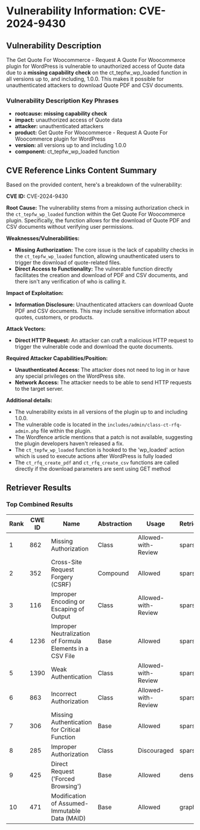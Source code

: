 # Vulnerability Information: CVE-2024-9430

## Vulnerability Description
The Get Quote For Woocommerce - Request A Quote For Woocommerce plugin for WordPress is vulnerable to unauthorized access of Quote data due to a **missing capability check** on the ct_tepfw_wp_loaded function in all versions up to, and including, 1.0.0. This makes it possible for unauthenticated attackers to download Quote PDF and CSV documents.

### Vulnerability Description Key Phrases
- **rootcause:** **missing capability check**
- **impact:** unauthorized access of Quote data
- **attacker:** unauthenticated attackers
- **product:** Get Quote For Woocommerce - Request A Quote For Woocommerce plugin for WordPress
- **version:** all versions up to and including 1.0.0
- **component:** ct_tepfw_wp_loaded function

## CVE Reference Links Content Summary
Based on the provided content, here's a breakdown of the vulnerability:

**CVE ID:** CVE-2024-9430

**Root Cause:** The vulnerability stems from a missing authorization check in the `ct_tepfw_wp_loaded` function within the Get Quote For Woocommerce plugin. Specifically, the function allows for the download of Quote PDF and CSV documents without verifying user permissions.

**Weaknesses/Vulnerabilities:**
- **Missing Authorization:** The core issue is the lack of capability checks in the `ct_tepfw_wp_loaded` function, allowing unauthenticated users to trigger the download of quote-related files.
- **Direct Access to Functionality:** The vulnerable function directly facilitates the creation and download of PDF and CSV documents, and there isn't any verification of who is calling it.

**Impact of Exploitation:**
- **Information Disclosure:** Unauthenticated attackers can download Quote PDF and CSV documents. This may include sensitive information about quotes, customers, or products.

**Attack Vectors:**
- **Direct HTTP Request:** An attacker can craft a malicious HTTP request to trigger the vulnerable code and download the quote documents.

**Required Attacker Capabilities/Position:**
- **Unauthenticated Access:** The attacker does not need to log in or have any special privileges on the WordPress site.
- **Network Access:** The attacker needs to be able to send HTTP requests to the target server.

**Additional details:**
- The vulnerability exists in all versions of the plugin up to and including 1.0.0.
- The vulnerable code is located in the `includes/admin/class-ct-rfq-admin.php` file within the plugin.
- The Wordfence article mentions that a patch is not available, suggesting the plugin developers haven't released a fix.
- The `ct_tepfw_wp_loaded` function is hooked to the 'wp_loaded' action which is used to execute actions after WordPress is fully loaded
- The `ct_rfq_create_pdf` and `ct_rfq_create_csv` functions are called directly if the download parameters are sent using GET method

## Retriever Results

### Top Combined Results

| Rank | CWE ID | Name | Abstraction | Usage  | Retrievers | Individual Scores |
|------|--------|------|-------------|-------|------------|-------------------|
| 1 | 862 | Missing Authorization | Class | Allowed-with-Review | sparse | 0.398 |
| 2 | 352 | Cross-Site Request Forgery (CSRF) | Compound | Allowed | sparse | 0.391 |
| 3 | 116 | Improper Encoding or Escaping of Output | Class | Allowed-with-Review | sparse | 0.371 |
| 4 | 1236 | Improper Neutralization of Formula Elements in a CSV File | Base | Allowed | sparse | 0.357 |
| 5 | 1390 | Weak Authentication | Class | Allowed-with-Review | sparse | 0.356 |
| 6 | 863 | Incorrect Authorization | Class | Allowed-with-Review | sparse | 0.354 |
| 7 | 306 | Missing Authentication for Critical Function | Base | Allowed | sparse | 0.350 |
| 8 | 285 | Improper Authorization | Class | Discouraged | sparse | 0.335 |
| 9 | 425 | Direct Request ('Forced Browsing') | Base | Allowed | dense | 0.471 |
| 10 | 471 | Modification of Assumed-Immutable Data (MAID) | Base | Allowed | graph | 0.003 |

